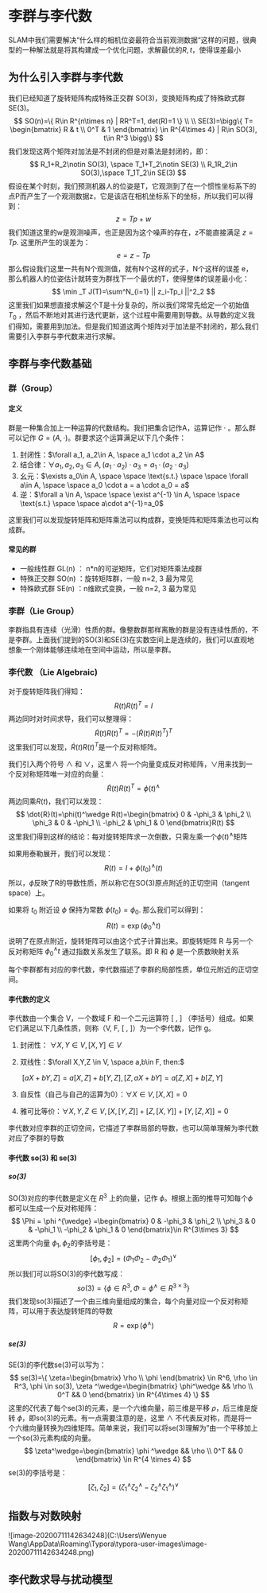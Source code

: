 # 李群与李代数

​		SLAM中我们需要解决“什么样的相机位姿最符合当前观测数据“这样的问题，很典型的一种解法就是将其构建成一个优化问题，求解最优的$R, t$，使得误差最小

## 为什么引入李群与李代数

我们已经知道了旋转矩阵构成特殊正交群 SO(3)，变换矩阵构成了特殊欧式群 SE(3)。
$$
SO(n)=\{ R\in R^{n\times n} | RR^T=1, det(R)=1 \} \\ \\
SE(3)=\bigg\{ T=  \begin{bmatrix} R & t \\ 0^T & 1 \end{bmatrix} \in R^{4\times 4} | R\in SO(3), t\in R^3 \bigg\}
$$
我们发现这两个矩阵对加法是不封闭的但是对乘法是封闭的，即：
$$
R_1+R_2\notin SO(3), \space T_1+T_2\notin SE(3) \\
R_1R_2\in SO(3),\space T_1T_2\in SE(3)
$$
假设在某个时刻，我们预测机器人的位姿是T，它观测到了在一个惯性坐标系下的点P而产生了一个观测数据z，它是该店在相机坐标系下的坐标，所以我们可以得到：
$$
z=Tp+w
$$
我们知道这里的w是观测噪声，也正是因为这个噪声的存在，z不能直接满足 $z=Tp$. 这里所产生的误差为：
$$
e=z-Tp
$$
那么假设我们这里一共有N个观测值，就有N个这样的式子，N个这样的误差 e，那么机器人的位姿估计就转变为群找下一个最优的T，使得整体的误差最小化：
$$
\min _T J(T)=\sum^N_{i=1} || z_i-Tp_i ||^2_2
$$
这里我们如果想直接求解这个T是十分复杂的，所以我们常常先给定一个初始值 $T_0$ ，然后不断地对其进行迭代更新，这个过程中需要用到导数。从导数的定义我们得知，需要用到加法。但是我们知道这两个矩阵对于加法是不封闭的，那么我们需要引入李群与李代数来进行求解。

## 李群与李代数基础

### 群（Group）

#### 定义

群是一种集合加上一种运算的代数结构。我们把集合记作A，运算记作 $\cdot$ 。那么群可以记作 $G=(A,\cdot)$。群要求这个运算满足以下几个条件：

1. 封闭性：$\forall a_1, a_2\in A, \space a_1 \cdot a_2 \in A$
2. 结合律：$\forall a_1,a_2,a_3\in A, (a_1\cdot a_2)\cdot a_3=a_1 \cdot (a_2 \cdot a_3)$
3. 幺元：$\exists a_0\in A,  \space \space \text{s.t.} \space \space \forall a\in A, \space \space a_0 \cdot a = a \cdot a_0 = a$
4. 逆：$\forall a \in A, \space \space \exist a^{-1} \in A, \space \space \text{s.t.} \space \space a\cdot a^{-1}=a_0$

这里我们可以发现旋转矩阵和矩阵乘法可以构成群，变换矩阵和矩阵乘法也可以构成群。

#### 常见的群

- 一般线性群 GL(n) ： n*n的可逆矩阵，它们对矩阵乘法成群
- 特殊正交群 SO(n) ：旋转矩阵群，一般 n=2, 3 最为常见
- 特殊欧式群 SE(n) ：n维欧式变换，一般 n=2, 3 最为常见

### 李群（Lie Group）

李群指具有连续（光滑）性质的群。像整数群那样离散的群是没有连续性质的，不是李群。上面我们提到的SO(3)和SE(3)在实数空间上是连续的，我们可以直观地想象一个刚体能够连续地在空间中运动，所以是李群。

### 李代数 （Lie Algebraic)

对于旋转矩阵我们得知：
$$
R(t)R(t)^T=I
$$
两边同时对时间求导，我们可以整理得：
$$
\dot{R}(t)R(t)^T=-(\dot{R}(t)R(t)^T)^T
$$
这里我们可以发现，$\dot{R}(t)R(t)^T$是一个反对称矩阵。

我们引入两个符号 $\wedge$ 和 $\vee$，这里$\wedge$ 将一个向量变成反对称矩阵，$\vee$用来找到一个反对称矩阵唯一对应的向量：
$$
\dot{R}(t)R(t)^T = \phi(t)^{\wedge}
$$
两边同乘$R(t)$，我们可以发现：
$$
\dot{R}(t)=\phi(t)^\wedge R(t)=\begin{bmatrix} 
0 & -\phi_3 & \phi_2 \\
\phi_3 & 0 & -\phi_1 \\
-\phi_2 & \phi_1 & 0
\end{bmatrix}R(t)
$$
这里我们得到这样的结论：每对旋转矩阵求一次倒数，只需左乘一个$\phi(t)^\wedge$矩阵

如果用泰勒展开，我们可以发现：
$$
R(t)=I+\phi(t_0)^\wedge(t)
$$
所以，$\phi$反映了R的导数性质，所以称它在SO(3)原点附近的正切空间（tangent space）上。

如果将 $t_0$ 附近设 $\phi$ 保持为常数 $\phi(t_0)=\phi_0$. 那么我们可以得到：
$$
R(t)=\exp(\phi_0 ^{\wedge}t)
$$
说明了在原点附近，旋转矩阵可以由这个式子计算出来。即旋转矩阵 R 与另一个反对称矩阵 $\phi_0 ^{\wedge}t$ 通过指数关系发生了联系。即 R 和 $\phi$ 是一个质数映射关系

每个李群都有对应的李代数，李代数描述了李群的局部性质，单位元附近的正切空间。

#### 李代数的定义

李代数由一个集合 V，一个数域 F 和一个二元运算符 [ , ] （李括号）组成。如果它们满足以下几条性质，则称（V, F, [ , ]）为一个李代数，记作 g。

1. 封闭性： $\forall X,Y\in V, [X,Y]\in V$

2. 双线性：$\forall X,Y,Z \in V, \space a,b\in F, then:$

   ​								$[aX+bY, Z] = a[X,Z]+b[Y,Z], [Z, aX+bY] = a[Z,X]+b[Z,Y]$

3. 自反性（自己与自己的运算为0）：$\forall X\in V, [X,X]=0$ 

4. 雅可比等价：$\forall X,Y,Z \in V, [X,[Y,Z]] + [Z,[X,Y]] + [Y,[Z,X]]=0$

李代数对应李群的正切空间，它描述了李群局部的导数，也可以简单理解为李代数对应了李群的导数

#### 李代数 so(3) 和 se(3)

##### so(3)

SO(3)对应的李代数是定义在 $R^3$ 上的向量，记作 $\phi$。根据上面的推导可知每个$\phi$都可以生成一个反对称矩阵：
$$
\Phi = \phi ^{\wedge} =\begin{bmatrix} 
0 & -\phi_3 & \phi_2 \\
\phi_3 & 0 & -\phi_1 \\
-\phi_2 & \phi_1 & 0
\end{bmatrix}\in R^{3\times 3}
$$
这里两个向量 $\phi_1, \phi_2$的李括号是：
$$
[\phi_1, \phi_2]=(\Phi_1 \Phi_2-\Phi_2 \Phi_1)^{\vee}
$$
所以我们可以将SO(3)的李代数写成：
$$
so(3)=\{\phi\in R^3, \Phi=\phi^{\wedge}\in R^{3\times 3} \}
$$
我们发现so(3)描述了一个由三维向量组成的集合，每个向量对应一个反对称矩阵，可以用于表达旋转矩阵的导数
$$
R=\exp(\phi^\wedge)
$$

##### se(3)

SE(3)的李代数se(3)可以写为：
$$
se(3)=\{ \zeta=\begin{bmatrix}  \rho \\ \phi
\end{bmatrix} \in R^6, \rho \in R^3,  \phi \in so(3), \zeta ^\wedge=\begin{bmatrix}
\phi^\wedge && \rho \\ 0^T && 0
\end{bmatrix} \in R^{4\times 4}
\}
$$
这里的$\zeta$代表了每个se(3)的元素，是一个六维向量，前三维是平移 $\rho$，后三维是旋转 $\phi$，即so(3)的元素。有一点需要注意的是，这里 $\wedge$ 不代表反对称，而是将一个六维向量转换为四维矩阵。简单来说，我们可以将se(3)理解为”由一个平移加上一个so(3)元素构成的向量。
$$
\zeta^\wedge=\begin{bmatrix} \phi ^\wedge && \rho \\ 0^T && 0
\end{bmatrix} \in R^{4 \times 4}
$$
se(3)的李括号是：
$$
[\zeta_1,\zeta_2]=(\zeta_1^\wedge\zeta_2^\wedge-\zeta_2^\wedge\zeta_1^\wedge)^\vee
$$



## 指数与对数映射

![image-20200711142634248](C:\Users\Wenyue Wang\AppData\Roaming\Typora\typora-user-images\image-20200711142634248.png)



## 李代数求导与扰动模型

